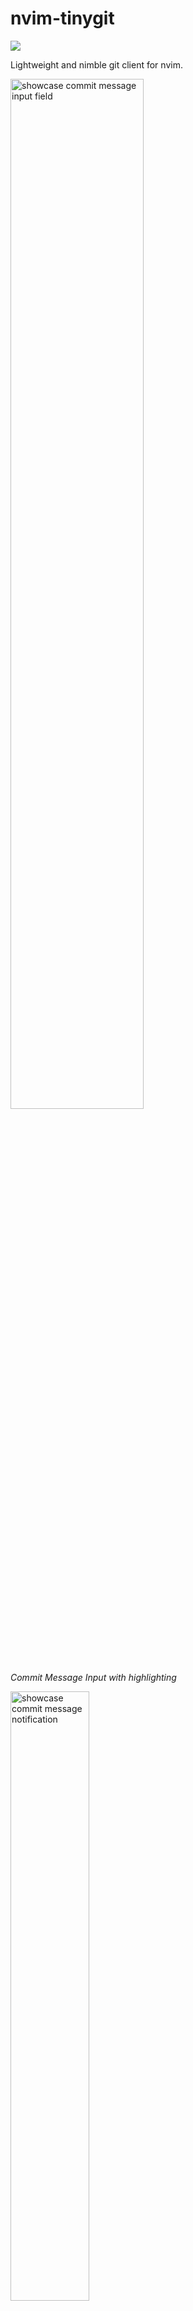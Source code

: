 <!-- LTeX: enabled=false -->
# nvim-tinygit
<!-- LTeX: enabled=true -->
<a href="https://dotfyle.com/plugins/chrisgrieser/nvim-tinygit"><img src="https://dotfyle.com/plugins/chrisgrieser/nvim-tinygit/shield"/></a>

Lightweight and nimble git client for nvim.

<img src="https://github.com/chrisgrieser/nvim-tinygit/assets/73286100/009d9139-f429-49e2-a244-15396fb13d7a"
	alt="showcase commit message input field"
	width=65%>

*Commit Message Input with highlighting*

<img src="https://github.com/chrisgrieser/nvim-tinygit/assets/73286100/123fcfd9-f989-4c10-bd98-32f62ea683c3"
	alt="showcase commit message notification"
	width=50%>

*Informative notifications with highlighting (using `nvim-notify`)*

<img src="https://github.com/chrisgrieser/nvim-tinygit/assets/73286100/99cc8def-760a-4cdd-9aea-fbd1fb3d1ecb"
	alt="Pasted image 2023-10-11 at 18 49 40"
	width=60%>

*Search File history ("git pickaxe") and inspect the commit diffs.*

## Table of Contents

<!-- toc -->

- [Features](#features)
- [Installation](#installation)
- [Usage](#usage)
	* [Smart-Commit](#smart-commit)
	* [Amend](#amend)
	* [Fixup & Squash Commits](#fixup--squash-commits)
	* [GitHub Interaction](#github-interaction)
	* [Push](#push)
	* [Search File/Function History ("git pickaxe")](#search-filefunction-history-git-pickaxe)
	* [Stash](#stash)
- [Improved Interactive Rebasing](#improved-interactive-rebasing)
- [Configuration](#configuration)
	* [Appearance of Input Field](#appearance-of-input-field)
	* [Use Telescope for selections](#use-telescope-for-selections)
- [Non-Goals](#non-goals)
- [Credits](#credits)

<!-- tocstop -->

## Features
- **Smart-Commit**: Open a popup to enter a commit message with syntax
  highlighting and indicators for [commit message
  overlength](https://stackoverflow.com/questions/2290016/git-commit-messages-50-72-formatting).
  If there are no staged changed, stages all changes before doing so (`git add -A`).
- Commit messages have syntax highlighting, indicators for [commit message
  overlength](https://stackoverflow.com/questions/2290016/git-commit-messages-50-72-formatting),
  and options to automatically open references GitHub issues in the browser
  after committing, `git push` if the repo is clean, spellcheck, enforce
  conventional commits, …
- Quick commands for amend, stash, fixup, and squash commits.
- Search issues & PRs. Open the selected issue or PR in the browser.
- Open the GitHub URL of the current file or selection.
- Search the file history for a string ("git pickaxe"), show results in a diff
  with filetype syntax highlighting.
- Improvements for interactive rebasing with nvim as sequence editor.

## Installation

```lua
-- lazy.nvim
{
	"chrisgrieser/nvim-tinygit",
	ft = { "gitrebase", "gitcommit" }, -- so ftplugins are loaded
	dependencies = {
		"stevearc/dressing.nvim",
		"rcarriga/nvim-notify", -- optional, but recommended
	},
},

-- packer
use {
	"chrisgrieser/nvim-tinygit",
	requires = {
		"stevearc/dressing.nvim",
		"rcarriga/nvim-notify", -- optional, but recommended
	},
}
```

Install the Treesitter parser for git commits for some syntax highlighting of
your commit messages like emphasized conventional commit keywords: `TSInstall
gitcommit`

## Usage

### Smart-Commit
- Open a commit popup. If there are no staged changes, stage all changes (`git
  add -A`) before the commit. Only supports the commit subject line.
- Optionally run `git push` if the repo is clean after committing.
- The title of the input field displays what actions are going to be performed.
  You can see at glance, whether all changes are going to be committed or whether
  there a `git push` is triggered afterward, so there are no surprises.

```lua
require("tinygit").smartCommit { pushIfClean = false } -- options default to `false`
```

**Example Workflow**
Assuming these keybindings:

```lua
vim.keymap.set("n", "ga", "<cmd>Gitsigns add_hunk<CR>") -- gitsigns.nvim
vim.keymap.set("n", "gc", function() require("tinygit").smartCommit() end)
vim.keymap.set("n", "gp", function() require("tinygit").push() end)
```

1. Stage some hunks (changes) via `ga`.
2. Use `gc` to enter a commit message.
3. Repeat 1 and 2.
4. When done, `gp` to push the commits.

Using `pushIfClean = true` allows you to combine staging, committing, and
pushing into a single step, when it is the last commit you intend to make.

```lua
-- to enable normal mode in the commit message input field, configure
-- dressing.nvim like this:
require("dressing").setup({ 
	input = { insert_only = false }
})
```

### Amend
- `amendOnlyMsg` just opens the commit popup to change the last commit message,
  and does not stage any changes.
- `amendNoEdit` keeps the last commit message; if there are no staged changes,
  it stages all changes (`git add -A`), like `smartCommit`.
- Optionally runs `git push --force` afterward. (Remember to only do this when
  you work alone on the branch though.)

```lua
-- options default to `false`
require("tinygit").amendOnlyMsg { forcePush = false }
require("tinygit").amendNoEdit { forcePush = false }
```

### Fixup & Squash Commits
- `fixupCommit` lets you select a commit from the last X commits and runs `git
  commit --fixup` on the selected commit (that is, marking the commit for a
  future `git rebase --autosquash`).
- Use `squashInstead = true` to squash instead of fixup (`git commit --squash`)

```lua
-- options show default values
require("tinygit").fixupCommit { 
	selectFromLastXCommits = 15
	squashInstead = false, 
}
```

### GitHub Interaction
- Search issues & PRs. (Requires `curl`.)
- The appearance of the selector is controlled by `dressing.nvim`. (You can
  [configure `dressing` to use `telescope`](#use-telescope-for-selections).)

```lua
-- state: all|closed|open (default: all)
-- type: all|issue|pr (default: all)
require("tinygit").issuesAndPrs { type = "all", state = "all" }

-- alternative: if the word under the cursor is of the form `#123`,
-- just open that issue/PR
require("tinygit").openIssueUnderCursor()
```

- Open the current file at GitHub in the browser and copy the URL to the system clipboard.
- Normal mode: open the current file or repo.
- Visual mode: open the current selection.

```lua
-- file|repo (default: file)
require("tinygit").githubUrl("file")
```

### Push

```lua
-- options default to `false`
require("tinygit").push { pullBefore = false, force = false }
```

### Search File/Function History ("git pickaxe")
- Search the git **history of the current file for a term** (`git log -S`).
	* The search is case-insensitive and supports regex.
	* Select from the matching commits to open a diff popup.
- Explore the **history of a function in the current file** (`git log -L`).
	* If the current buffer has an LSP with support for document symbols
	  attached, you select can select a function. (Otherwise, you are prompted to
	  enter a function name.)
	* Select from the matching commits to open a diff popup.
	* Note that [`git` uses heuristics to determine the enclosing function of a
	  change](https://news.ycombinator.com/item?id=38153309), so this is not
	  100% perfect, and has varying reliability across languages.

Keymaps in the diff popup:
- `<Tab>`/`<S-Tab>`: cycle through the commits.
- `yh`: yank the commit hash to the system clipboard.
- `n`/`N` (file history): go to the next/previous occurrence of the query.

```lua
require("tinygit").searchFileHistory()
require("tinygit").functionHistory()
```

### Stash

```lua
require("tinygit").stashPush()
require("tinygit").stashPop()
```

## Improved Interactive Rebasing
`tinygit` also comes with some improvements for interactive rebasing (`git
rebase -i`) with nvim:
- Improved syntax highlighting of commit messages.
- `<Tab>` (normal mode): Cycle through the common rebase actions: `pick`,
  `reword`, `fixup`, `squash`, `drop`. Also supports their short forms.

> [!NOTE]
> This requires that your git editor (or sequence editor) is set to use `nvim`.
> You can do so with `git config --global core.editor "nvim"`.

If you want to disable those modifications, set:

```lua
vim.g.tinygit_no_rebase_ftplugin = true
```

## Configuration
The `setup` call is optional. These are the default settings:

```lua
local defaultConfig = {
	commitMsg = {
		-- Why 50/72 is recommended: https://stackoverflow.com/q/2290016/22114136
		mediumLen = 50,
		maxLen = 72,

		-- When conforming the commit message popup with an empty message, fill
		-- in this message. `false` to disallow empty commit messages.
		emptyFillIn = "chore", ---@type string|false

		-- disallow commit messages without a conventional commit keyword
		enforceConvCommits = {
			enabled = false,
			-- stylua: ignore
			keywords = {
				"chore", "build", "test", "fix", "feat", "refactor", "perf",
				"style", "revert", "ci", "docs", "break", "improv",
			},
		},

		-- enable vim's builtin spellcheck for the commit message input field
		-- (configured to ignore capitalization and correctly consider camelCase)
		spellcheck = false, 

		-- if commit message references issue/PR, open it in the browser
		openReferencedIssue = false,
	},
	push = {
		preventPushingFixupOrSquashCommits = true,
		confirmationSound = true, -- currently macOS only
	},
	issueIcons = {
		openIssue = "🟢",
		closedIssue = "🟣",
		openPR = "🟩",
		mergedPR = "🟪",
		closedPR = "🟥",
	},
	searchFileHistory = {
		diffPopupWidth = 0.8, -- float, 0 to 1
		diffPopupHeight = 0.8, -- float, 0 to 1
		diffPopupBorder = "single",
	},
}
```

### Appearance of Input Field

```lua
-- see: https://github.com/stevearc/dressing.nvim#configuration
require("dressing").setup({ 
	input = { 
		insert_only = false, -- enable normal mode in the input field
		-- other appearance settings
	}
})
```

### Use Telescope for selections

```lua
-- see: https://github.com/stevearc/dressing.nvim#configuration
require("dressing").setup({ 
	select = { 
		backend = { "telescope" },
		-- other appearance settings
	}
})
```

## Non-Goals
- Become a full-fledged git client. Use
  [neogit](https://github.com/NeogitOrg/neogit) for that.
- Add features available in
  [gitsigns.nvim](https://github.com/lewis6991/gitsigns.nvim). `tinygit` is
  intended to complement `gitsigns.nvim` with some simple commands, not replace
  it.
- UI Customization. Configure
  [dressing.nvim](https://github.com/stevearc/dressing.nvim) for that.

<!-- vale Google.FirstPerson = NO -->
## Credits
**About Me**  
In my day job, I am a sociologist studying the social mechanisms underlying the
digital economy. For my PhD project, I investigate the governance of the app
economy and how software ecosystems manage the tension between innovation and
compatibility. If you are interested in this subject, feel free to get in touch.

**Blog**  
I also occasionally blog about vim: [Nano Tips for Vim](https://nanotipsforvim.prose.sh)

**Profiles**  
- [reddit](https://www.reddit.com/user/pseudometapseudo)
- [Discord](https://discordapp.com/users/462774483044794368/)
- [Academic Website](https://chris-grieser.de/)
- [Twitter](https://twitter.com/pseudo_meta)
- [Mastodon](https://pkm.social/@pseudometa)
- [ResearchGate](https://www.researchgate.net/profile/Christopher-Grieser)
- [LinkedIn](https://www.linkedin.com/in/christopher-grieser-ba693b17a/)

<a href='https://ko-fi.com/Y8Y86SQ91' target='_blank'>
<img
	height='36'
	style='border:0px;height:36px;'
	src='https://cdn.ko-fi.com/cdn/kofi1.png?v=3'
	border='0'
	alt='Buy Me a Coffee at ko-fi.com'
/></a>
